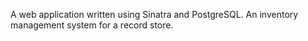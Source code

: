 A web application written using Sinatra and PostgreSQL. An inventory management system for a record store. 
